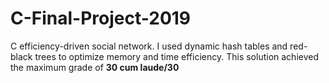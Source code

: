 # C-Final-Project-2019
C efficiency-driven social network. 
I used dynamic hash tables and red-black trees to optimize memory and time efficiency. This solution achieved the maximum grade of **30 cum laude/30**
